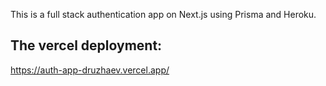 This is a full stack authentication app on Next.js using Prisma and Heroku.

## The vercel deployment:
https://auth-app-druzhaev.vercel.app/
